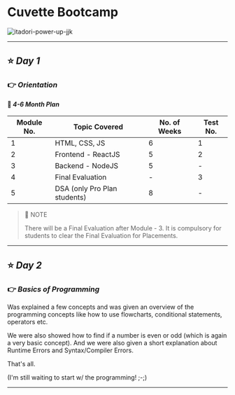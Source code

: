 # Cuvette Bootcamp

![itadori-power-up-jjk](images/banner/jjk-gif.gif)

---

## ⭐️ _Day 1_

### 👉 _Orientation_

#### 🔖 _4-6 Month Plan_

| Module No. | Topic Covered                | No. of Weeks | Test No. |
| ---------- | ---------------------------- | ------------ | -------- |
| 1          | HTML, CSS, JS                | 6            | 1        |
| 2          | Frontend - ReactJS           | 5            | 2        |
| 3          | Backend - NodeJS             | 5            | -        |
| 4          | Final Evaluation             | -            | 3        |
| 5          | DSA (only Pro Plan students) | 8            | -        |

> 🚨 NOTE
>
> There will be a Final Evaluation after Module - 3. It is compulsory for students to clear the Final Evaluation for Placements.

---

## ⭐️ _Day 2_

### 👉 _Basics of Programming_

Was explained a few concepts and was given an overview of the programming concepts like how to use flowcharts, conditional statements, operators etc.

We were also showed how to find if a number is even or odd (which is again a very basic concept). And we were also given a short explanation about Runtime Errors and Syntax/Compiler Errors.

That's all.

(I'm still waiting to start w/ the programming! ;-;)

---

